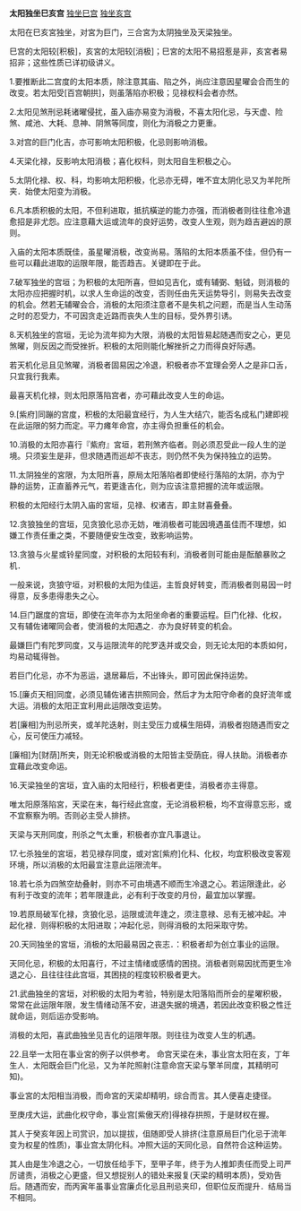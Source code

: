 **太阳独坐巳亥宫**
[独坐巳宫](./太阳独坐巳宫.png)
[独坐亥宫](./太阳独坐亥宫.png)

太阳在巳亥宮独坐，对宮为巨门，三合宮为太阴独坐及天梁独坐。

巳宫的太阳较[积极]，亥宮的太阳较[消极]；巳宮的太阳不易招惹是非，亥宮者易招非；这些性质已详初级讲义。

1.要推断此二宫度的太阳本质，除注意其庙、陷之外，尚应注意因星曜会合而生的改变。若太阳受[百宫朝拱]，则虽落陷亦积极；见禄权科会者亦然。

2.太阳见煞刑忌耗诸曜侵扰，虽入庙亦易变为消极，不喜太阳化忌，与天虚、险煞、咸池、大耗、息神、阴煞等同度，则化为消极之力更重。

3.对宫的巨门化吉，亦可影响太阳积极，化忌则影响消极。

4.天梁化禄，反影响太阳消极；喜化权科，则太阳自生积极之心。

5.太阴化禄、权、科，均影响太阳积极，化忌亦无碍，唯不宜太阴化忌又为羊陀所夹．始使太阳变为消极。

6.凡本质积极的太阳，不但利进取，抵抗橫逆的能力亦强，而消极者则往往愈冷退愈招是非尤怨。应注意藉大运或流年的良好运势，改变人生观，则为趋吉避凶的原则。

入庙的太阳本质既佳，虽星曜消极，改变尚易。落陷的太阳本质虽不佳，但仍有一些可以藉此进取的运限年限，能否趋吉。关键即在于此。

7.破军独坐的宫垣；为积极的太阳所喜，但如见吉化，或有辅弼、魁钺，则消极的太阳亦应把握时机，以求人生命运的改变，否则任由先天运势导引，则易失去改变的机会。然若无辅曜会合，消极的太阳须注意者不是失机之问题，而是当人生动荡之时的忍受力，不可因贪走近路而丧失人生的目标，受外界引诱。

8.天机独坐的宫垣，无论为流年抑为大限，消极的太阳皆易起随遇而安之心，更见煞曜，则反因之而受挫折。积极的太阳则能化解挫折之力而得良好际遇。

若天机化忌且见煞曜，消极者固易因之冷退，积极者亦不宜理会旁人之是非口舌，只宜我行我素。

最喜天机化禄，则太阳原落陷宫者，亦可藉此改变人生的命运。

9.[紫府]同蹦的宫度，积极的太阳最宜经行，为人生大结穴，能否名成私门建即视在此运限的努力而定。平力瘫年命宫，亦主得负担重任的机会。

10.消极的太阳亦喜行『紫府』宮垣，若刑煞齐临者。则必须忍受此一段人生的逆境。只须妄生是非，但求随遇而巡却不丧志，则仍然不失为保持独立的运势。

11.太阴独坐的宮限，为太阳所喜，原局太阳落陷者即使经行落陷的太阴，亦为宁静的运势，正直蓄养元气，若更逢吉化，则为应该注意把握的流年或运限。

积极的太阳经行太阴入庙的宮垣，见禄、权诸吉，即主财喜叠叠。

12.贪狼独坐的宫垣，见贪狼化忌亦无妨，唯消极者可能因境遇虽佳而不理想，如嫌工作责任重之类，不要随便安生改变，致影响运势。

13.贪狼与火星或铃星同度，对积极的太阳较有利，消极者则可能由是酝酿暴败之机．

一般来说，贪狼守垣，对积极的太阳为佳运，主哲良好转变，而消极者则易因一时得意，反多患得患失之心。

14.巨门踞度的宫垣，即使在流年亦为太阳坐命者的重要运程。巨门化禄、化权，又有辅佐诸曜同会者，使消极的太阳遇之．亦为良好转变的机会。

最嫌巨门有陀罗同度，又与运限流年的陀罗迭并或交会，则无论太阳的本质如何，均易动辄得咎。

若巨门化忌，亦不为恶运，退居幕后，不出锋头，即可因此保持运势。

15.[廉贞天相]同度，必须见辅佐诸吉拱照同会，然后才为太阳守命者的良好流年或大运。消极的太阳正宜利用此运限改变运势。

若[廉相]为刑忌所夹，或羊陀迭射，则主受压力或橫生阻碍，消极者抱随遇而安之心，反可使压力减轻。

[廉相]为[财荫]所夹，则无论积极或消极的太阳皆主受荫庇，得人扶助。消极者亦宜藉此改变命运。

16.天梁独坐的宮垣，宜入庙的太阳经行，积极者更佳，消极者亦主得意。

唯太阳原落陷宮，天梁在末，每行经此宫度，无论消极积极，均不宜得意忘形，或不宜察察为明。否则必主受人排挤。

天梁与天刑同度，刑杀之气太重，积极者亦宜凡事退让。

17.七杀独坐的宮垣，若见禄存同度，或对宮[紫府]化科、化权，均宜积极改变客观环境，所以消极的太阳最宜注意此运限流年。

18.若七杀为四煞空劫叠射，则亦不可由境遇不顺而生冷退之心。若运限逢此，必有利于改变的流年；若年限逢此，必有利于改变的月份，最宜加以掌握。

19.若原局破军化禄，贪狼化忌，运限或流年逢之，须注意禄、忌有无被冲起。冲起化禄．则得积极的太阳进取；冲起化忌，则得消极的太阳采取守势。

20.天同独坐的宮垣，消极的太阳最易因之丧志．：积极者却为创立事业的运限。

天同化忌，积极的太阳喜行，不过主情绪或感情的困挠。消极者则易因扰而更生冷退之心．且往往往此宫垣，其困挠的程度较积极者更大。

21.武曲独坐的宮垣，对积极的太阳为考验，特别是太阳落陷而所会的星曜积极，常常在此运限年限，发生情绪动荡不安，进退失据的境遇，若因此改变积极之性迁就命运，则后运亦受影响。

消极的太阳，喜武曲独坐见吉化的运限年限。则往往为改变人生的机遇。

22.且举一太阳在事业宮的例子以供参考。
命宫天梁在未，事业宫太阳在亥，丁年生人．太阳既会巨门化忌，又为羊陀照射(注意命宫天梁与擎羊同度，其精明可知)。

事业宮的太阳相当消极，而命宮的天梁却精明，综合而言。其人便喜走捷径。

至庚戌大运，武曲化权守命，事业宫[紫傲天府]得禄存拱照，于是财权在握。

其人于癸亥年因上司赏识，加以提拔，伹随即受人排挤(注意原局巨门化忌于流年变为权星的性质)，事业宫太阴化科。冲照大运的天同化忌，自然符合这种运势。

其人由是生冷退之心，一切放任给手下，至甲子年，终于为人推卸责任而受上司严厉谴责，消极之心更盛，但又想捉别人的错处来报复(天梁的精明本质)，受劝告后。随遇而安，而丙寅年虽事业宫廉贞化忌且刑忌夹印，但职位反而提升．结局当不相同。